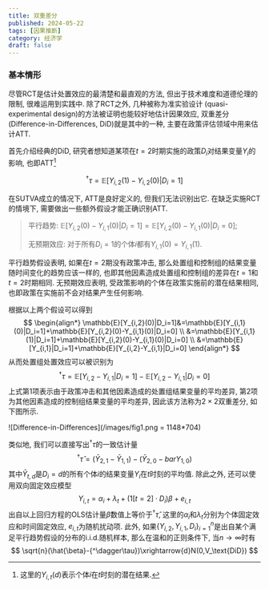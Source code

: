 ```yaml
---
title: 双重差分
published: 2024-05-22
tags: [因果推断]
category: 经济学
draft: false
---
```


### 基本情形

尽管RCT是估计处置效应的最清楚和最直观的方法, 但出于技术难度和道德伦理的限制, 很难运用到实践中. 除了RCT之外, 几种被称为准实验设计 (quasi-experimental design)的方法被证明也能较好地估计因果效应, 双重差分 (Difference-in-Differences, DiD)就是其中的一种, 主要在政策评估领域中用来估计ATT.

首先介绍经典的DiD, 研究者想知道某项在$t=2$时期实施的政策$D_i$对结果变量$Y_i$​​的影响, 也即ATT[^1]

[^1]: 这里的$Y_{i,t}(d)$表示个体$i$在$t$时刻的潜在结果.

$$
^\dagger\tau=\mathbb{E}[Y_{i,2}(1)-Y_{i,2}(0)|D_i=1]
$$


在SUTVA成立的情况下, ATT是良好定义的, 但我们无法识别出它. 在缺乏实施RCT的情境下, 需要做出一些额外假设才能正确识别ATT.

> 平行趋势: $\mathbb{E}[Y_{i,2}(0)-Y_{i,1}(0)|D_i=1]=\mathbb{E}[Y_{i,2}(0)-Y_{i,1}(0)|D_i=0]$;
>
> 无预期效应: 对于所有$D_i=1$的个体$i$都有$Y_{i,1}(0)=Y_{i,1}(1)$.

平行趋势假设表明, 如果在$t=2$期没有政策冲击, 那么处置组和控制组的结果变量随时间变化的趋势应该一样的, 也即其他因素造成处置组和控制组的差异在$t=1$和$t=2$时期相同. 无预期效应表明, 受政策影响的个体在政策实施前的潜在结果相同, 也即政策在实施前不会对结果产生任何影响.

根据以上两个假设可以得到
$$
\begin{align*}
\mathbb{E}[Y_{i,2}(0)|D_i=1]&=\mathbb{E}[Y_{i,1}(0)|D_i=1]+\mathbb{E}[Y_{i,2}(0)-Y_{i,1}(0)|D_i=0] \\
&=\mathbb{E}[Y_{i,1}(1)|D_i=1]+\mathbb{E}[Y_{i,2}(0)-Y_{i,1}(0)|D_i=0] \\
&=\mathbb{E}[Y_{i,1}|D_i=1]+\mathbb{E}[Y_{i,2}-Y_{i,1}|D_i=0]
\end{align*}
$$
从而处置组处置效应可以被识别为
$$
^\dagger\tau=\mathbb{E}[Y_{i,2}-Y_{i,1}|D_i=1]-\mathbb{E}[Y_{i,2}-Y_{i,1}|D_i=0]
$$
上式第1项表示由于政策冲击和其他因素造成的处置组结果变量的平均差异, 第2项为其他因素造成的控制组结果变量的平均差异, 因此该方法称为$2\times 2$​双重差分, 如下图所示.

![Difference-in-Differences](/images/fig1.png = 1148*704)

类似地, 我们可以直接写出$^\dagger\tau$的一致估计量
$$
^\dagger\hat{\tau}=(\bar{Y}_{2,1}-\bar{Y}_{1,1})-(\bar{Y}_{2,0}-bar{Y}_{1,0})
$$
其中$\bar{Y}_{t,d}$是$D_i=d$的所有个体$i$的结果变量$Y_i$在$t$时刻的平均值. 除此之外, 还可以使用双向固定效应模型
$$
Y_{i,t}=\alpha_i+\lambda_t+(1[t=2]\cdot D_i)\beta+e_{i,t}
$$
出自以上回归方程的OLS估计量$\hat{\beta}$数值上等价于$^\dagger\hat{\tau}$, 这里的$\alpha_i$和$\lambda_t$分别为个体固定效应和时间固定效应, $e_{i,t}$为随机扰动项. 此外, 如果$\{Y_{i,2},Y_{i,1},D_i\}_{i=1}^n$是出自某个满足平行趋势假设的分布的i.i.d.随机样本, 那么在温和的正则条件下, 当$n\to\infty$时有
$$
\sqrt{n}(\hat{\beta}-{^\dagger\tau})\xrightarrow{d}N(0,V_\text{DiD})
$$

